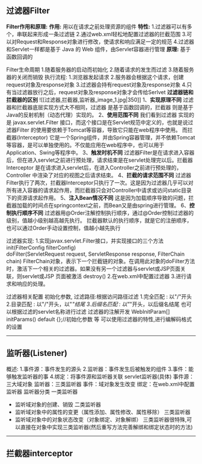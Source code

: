 ## 过滤器Filter
**Filter作用和原理:**
	**作用:** 用以在请求之前处理资源的组件
	**特性:**
	1.过滤器可以有多个，串联起来形成一条过滤链
	2.通过web.xml轻松地配置过滤器的拦截范围
	3.可以对Request和Response对象进行修改，使请求和响应满足一定的规范
	4.过滤器和Servlet一样都是基于 Java 的 Web 组件，由Servlet容器进行管理
	**原理:** 
	基于函数回调的
	

Filter生命周期
	1.随着服务器的启动而初始化
	2.随着请求的发生而过滤
	3.随着服务器的关闭而销毁
执行流程:
	1.浏览器发起请求
	2.服务器会根据这个请求，创建request对象及response对象
	3.过滤器会持有request对象及response对象
	4.只有当过滤器放行之后，request对象及response对象才会传给Serlvet
**过滤器链和拦截器的区别**
	![[过滤器,拦截器,监听器_image_1.jpg|350]]
	1、**实现原理不同** 过滤器和拦截器底层实现方式大不相同，过滤器 是基于函数回调的，拦截器 则是基于Java的反射机制（动态代理）实现的。
	2、**使用范围不同** 我们看到过滤器 实现的是 javax.servlet.Filter 接口，而这个接口是在Servlet规范中定义的，也就是说过滤器Filter 的使用要依赖于Tomcat等容器，导致它只能在web程序中使用。 而拦截器(Interceptor) 它是一个Spring组件，并由Spring容器管理，并不依赖Tomcat等容器，是可以单独使用的。不仅能应用在web程序中，也可以用于Application、Swing等程序中。
	3、**触发时机不同** 过滤器Filter是在请求进入容器后，但在进入servlet之前进行预处理，请求结束是在servlet处理完以后。拦截器 Interceptor 是在请求进入servlet后，在进入Controller之前进行预处理的，Controller 中渲染了对应的视图之后请求结束。
	4、**拦截的请求范围不同** 过滤器Filter执行了两次，拦截器Interceptor只执行了一次。这是因为过滤器几乎可以对所有进入容器的请求起作用，而拦截器只会对Controller中请求或访问static目录下的资源请求起作用。
	5、**注入Bean情况不同** 这是因为加载顺序导致的问题，拦截器加载的时间点在springcontext之前，而Bean又是由spring进行管理。
	6、**控制执行顺序不同** 过滤器用@Order注解控制执行顺序，通过@Order控制过滤器的级别，值越小级别越高越先执行。 拦截器默认的执行顺序，就是它的注册顺序，也可以通过Order手动设置控制，值越小越先执行

过滤器实现:
	1.实现javax.servlet.Filter接口，并实现接口的三个方法
		init(FilterConfig filterConfig)  
		doFilter(ServletRequest request, ServletResponse response, FilterChain chain)
			FilterChain对象，表示下一个拦截链的对象。在调用此对象的doFilter方法时，激活下一个相关的过滤器。如果没有另一个过滤器与servlet或JSP页面关联，则servlet或JSP 页面被激活
		destroy()
	2.在web.xml中配置过滤器
	3.进行请求和响应的处理。


过滤器相关配置
初始化参数,
过滤路径:根据访问路径过滤
	1.完全匹配 : 以"/"开头
	2.目录匹配 : 以"/"开头，以"*"结尾
	3.后缀名匹配 : 以"*"开头，以后缀名结尾
也可以根据过滤的servlet名称进行过滤
过滤器的注解开发
WebInitParam[] initParams() default {};//初始化参数
等
可以使用过滤器的特性,进行编解码格式的设置

---
## 监听器(Listener)
概述:
1.事件源：事件发生的源头
2.监听器：事件发生后被触发的组件
3.事件：能够触发监听器的事
4.绑定：将事件源和监听器关联
servlet监听器(具体)
事件源：三大域对象
监听器：三类监听器
事件：域对象发生改变
绑定：在web.xml中配置监听器
监听器分类
一类监听器
-   监听域对象的创建、销毁
二类监听器
-   监听域对象中的属性的变更（属性添加、属性修改、属性移除）
三类监听器
-   监听域对象中的对象状态改变（对象绑定、对象解绑）
三类监听器很特殊,可以直接在对象中实现三类监听器(然后重写方法完善解绑和绑定状态时的方法)


---
## 拦截器interceptor








